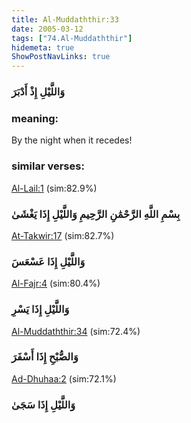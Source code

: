 ```yaml
---
title: Al-Muddaththir:33
date: 2005-03-12
tags: ["74.Al-Muddaththir"]
hidemeta: true 
ShowPostNavLinks: true 
---
```

### وَاللَّيْلِ إِذْ أَدْبَرَ
### meaning: 
By the night when it recedes!
### similar verses: 

[Al-Lail:1](/92/1) (sim:82.9%)

### بِسْمِ اللَّهِ الرَّحْمَٰنِ الرَّحِيمِ وَاللَّيْلِ إِذَا يَغْشَىٰ

[At-Takwir:17](/81/17) (sim:82.7%)

### وَاللَّيْلِ إِذَا عَسْعَسَ

[Al-Fajr:4](/89/4) (sim:80.4%)

### وَاللَّيْلِ إِذَا يَسْرِ

[Al-Muddaththir:34](/74/34) (sim:72.4%)

### وَالصُّبْحِ إِذَا أَسْفَرَ

[Ad-Dhuhaa:2](/93/2) (sim:72.1%)

### وَاللَّيْلِ إِذَا سَجَىٰ
